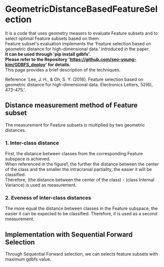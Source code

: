 # GeometricDistanceBasedFeatureSelection
It is a code that uses geometry measers to evaluate Feature subsets and to select optimal Feature subsets based on them.  
Feature subset's evaluation implements the 'Feature selection based on geometric distance for high-dimensional data.' introduced in the paper.  
__It can be used through 'pip install gdbfs'.  
Please refer to the Repository 'https://github.com/seo-young-kim/GDBFS_deploy' for details.__  
This page provides a brief description of the techniques.  

Reference 'Lee, J. H., & Oh, S. Y. (2016).
Feature selection based on geometric distance for high-dimensional data. Electronics Letters, 52(6), 473-475.'.  

## Distance measurement method of Feature subset
The measurement for Feature subsets is multiplied by two geometric distances.

### 1. Inter-class distance
First, the distance between classes from the corresponding Feature subspace is achieved.  
When referenced in the figure1, the further the distance between the center of the class and the smaller the intracranial partiality, the easier it will be classified.  
Therefore, (the distance between the center of the class) - (class Internal Variance) is used as measurement.

### 2. Eveness of Inter-class distances
The more equal the distance between classes in the Feature subspace, the easier it can be expected to be classified.
Therefore, it is used as a second measurement.

## Implementation with Sequential Forward Selection
Through Sequential Forward selection, we can selects feature subsets with maximum gdbfs value.

